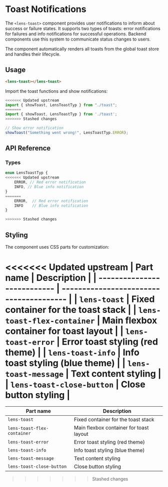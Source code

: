 # Toast Notifications

The `<lens-toast>` component provides user notifications to inform about success or failure states. It supports two types of toasts: error notifications for failures and info notifications for successful operations. Backend components use this system to communicate status changes to users.

The component automatically renders all toasts from the global toast store and handles their lifecycle.

## Usage

```html
<lens-toast></lens-toast>
```

Import the toast functions and show notifications:

```javascript
<<<<<<< Updated upstream
import { showToast, LensToastTyp } from "./toast";
=======
import { showToast, LensToastTyp } from './toast';
>>>>>>> Stashed changes

// Show error notification
showToast("Something went wrong!", LensToastTyp.ERROR);
```

## API Reference

### Types

```typescript
enum LensToastTyp {
<<<<<<< Updated upstream
    ERROR, // Red error notification
    INFO, // Blue info notification
}
=======
    ERROR,  // Red error notification
    INFO    // Blue info notification
}

>>>>>>> Stashed changes
```

## Styling

The component uses CSS parts for customization:

<<<<<<< Updated upstream
| Part name | Description |
| --------------------------- | --------------------------------------- |
| `lens-toast` | Fixed container for the toast stack |
| `lens-toast-flex-container` | Main flexbox container for toast layout |
| `lens-toast-error` | Error toast styling (red theme) |
| `lens-toast-info` | Info toast styling (blue theme) |
| `lens-toast-message` | Text content styling |
| `lens-toast-close-button` | Close button styling |
=======
| Part name | Description |
| --------- | ----------- |
| `lens-toast` | Fixed container for the toast stack |
| `lens-toast-flex-container` | Main flexbox container for toast layout |
| `lens-toast-error` | Error toast styling (red theme) |
| `lens-toast-info` | Info toast styling (blue theme) |
| `lens-toast-message` | Text content styling |
| `lens-toast-close-button` | Close button styling |

> > > > > > > Stashed changes
